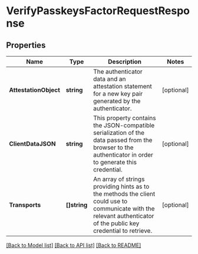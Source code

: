 # VerifyPasskeysFactorRequestResponse

## Properties

Name | Type | Description | Notes
------------ | ------------- | ------------- | -------------
**AttestationObject** | **string** | The authenticator data and an attestation statement for a new key pair generated by the authenticator. |[optional] 
**ClientDataJSON** | **string** | This property contains the JSON-compatible serialization of the data passed from the browser to the authenticator in order to generate this credential. |[optional] 
**Transports** | **[]string** | An array of strings providing hints as to the methods the client could use to communicate with the relevant authenticator of the public key credential to retrieve. |[optional] 

[[Back to Model list]](../README.md#documentation-for-models) [[Back to API list]](../README.md#documentation-for-api-endpoints) [[Back to README]](../README.md)


